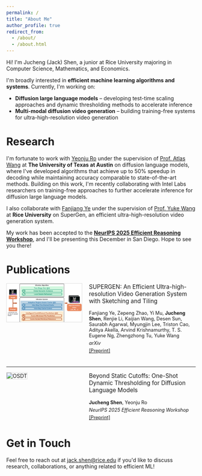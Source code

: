```yaml
---
permalink: /
title: "About Me"
author_profile: true
redirect_from: 
  - /about/
  - /about.html
---
```


Hi! I'm Jucheng (Jack) Shen, a junior at Rice University majoring in Computer Science, Mathematics, and Economics.

I'm broadly interested in **efficient machine learning algorithms and systems**. Currently, I'm working on:
- **Diffusion large language models** – developing test-time scaling approaches and dynamic thresholding methods to accelerate inference
- **Multi-modal diffusion video generation** – building training-free systems for ultra-high-resolution video generation

Research
======
I'm fortunate to work with [Yeonju Ro](https://sites.google.com/view/hey-yeonju) under the supervision of [Prof. Atlas Wang](https://www.ece.utexas.edu/people/faculty/atlas-wang) at **The University of Texas at Austin** on diffusion language models, where I've developed algorithms that achieve up to 50% speedup in decoding while maintaining accuracy comparable to state-of-the-art methods. Building on this work, I'm recently collaborating with Intel Labs researchers on training-free approaches to further accelerate inference for diffusion large language models.

I also collaborate with [Fanjiang Ye](https://home.fanjiang.net/) under the supervision of [Prof. Yuke Wang](https://www.wang-yuke.com/) at **Rice University** on SuperGen, an efficient ultra-high-resolution video generation system.

My work has been accepted to the **[NeurIPS 2025 Efficient Reasoning Workshop](https://efficient-reasoning.github.io/)**, and I'll be presenting this December in San Diego. Hope to see you there!

<a name="publications"></a>

Publications
======

<div style="display: flex; margin-bottom: 30px;">
  <div style="flex: 0 0 200px; margin-right: 20px;">
    <img src="/images/cover-supergen.png" alt="SuperGen" style="width: 100%; border: 1px solid #ddd;">
  </div>
  <div style="flex: 1;">
    <h3 style="margin-top: 0; font-size: 1.1em; font-weight: normal;">SUPERGEN: An Efficient Ultra-high-resolution Video Generation System with Sketching and Tiling</h3>
    <p style="font-size: 0.9em; margin: 5px 0;">Fanjiang Ye, Zepeng Zhao, Yi Mu, <strong>Jucheng Shen</strong>, Renjie Li, Kaijian Wang, Desen Sun, Saurabh Agarwal, Myungjin Lee, Triston Cao, Aditya Akella, Arvind Krishnamurthy, T. S. Eugene Ng, Zhengzhong Tu, Yuke Wang</p>
    <p style="font-size: 0.9em; margin: 5px 0;"><em>arXiv</em></p>
    <p style="font-size: 0.9em; margin: 5px 0;"><a href="https://arxiv.org/abs/2508.17756v1">[Preprint]</a></p>
  </div>
</div>

---

<div style="display: flex; margin-bottom: 30px;">
  <div style="flex: 0 0 200px; margin-right: 20px;">
    <img src="/images/cover-osdt.png" alt="OSDT" style="width: 100%; border: 1px solid #ddd;">
  </div>
  <div style="flex: 1;">
    <h3 style="margin-top: 0; font-size: 1.1em; font-weight: normal;">Beyond Static Cutoffs: One-Shot Dynamic Thresholding for Diffusion Language Models</h3>
    <p style="font-size: 0.9em; margin: 5px 0;"><strong>Jucheng Shen</strong>, Yeonju Ro</p>
    <p style="font-size: 0.9em; margin: 5px 0;"><em>NeurIPS 2025 Efficient Reasoning Workshop</em></p>
    <p style="font-size: 0.9em; margin: 5px 0;"><a href="https://openreview.net/pdf?id=N5M6tMtthm">[Preprint]</a></p>
  </div>
</div>

Get in Touch
======
Feel free to reach out at [jack.shen@rice.edu](mailto:jack.shen@rice.edu) if you'd like to discuss research, collaborations, or anything related to efficient ML!